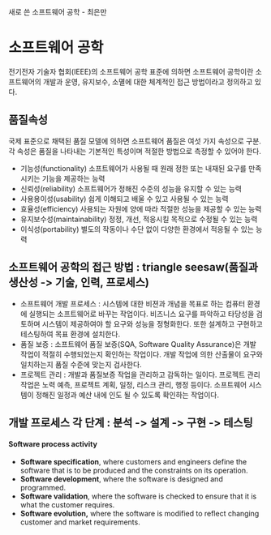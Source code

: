 새로 쓴 소프트웨어 공학 - 최은만

# 소프트웨어 공학

전기전자 기술자 협회(IEEE)의 소프트웨어 공학 표준에 의하면 소프트웨어 공학이란 소프트웨어의 개발과 운영, 유지보수, 소멸에 대한 체계적인 접근 방법이라고 정의하고 있다.

 

##  품질속성

국제 표준으로 채택된 품질 모델에 의하면 소프트웨어 품질은 여섯 가지 속성으로 구분. 각 속성은 품질을 나타내는 기본적인 특성이며 적절한 방법으로 측정할 수 있어야 한다.

- 기능성(functionality) 소프트웨어가 사용될 때 원래 정한 또는 내재된 요구를 만족시키는 기능을 제공하는 능력
- 신뢰성(reliability)     소프트웨어가 정해진 수준의 성능을 유지할 수 있는 능력
- 사용용이성(usability)     쉽게 이해되고 배울 수 있고 사용될 수 있는 능력
- 효율성(efficiency) 사용되는 자원에 양에 따라 적절한 성능을 제공할 수 있는 능력
- 유지보수성(maintainability)     정정, 개선, 적응시킬 목적으로 수정될 수 있는 능력
- 이식성(portability)     별도의 작동이나 수단 없이 다양한 환경에서 적응될 수 있는 능력

 

##  소프트웨어 공학의 접근 방법 : triangle seesaw(품질과 생산성 -> 기술, 인력, 프로세스)

- 소프트웨어 개발 프로세스 : 시스템에 대한 비젼과 개념을 목표로 하는 컴퓨터 환경에 실행되는 소프트웨어로 바꾸는 작업이다. 비즈니스 요구를 파악하고 타당성을 검토하며 시스템이 제공하여야 할 요구와 성능을 정형화한다. 또한 설계하고 구현하고 테스팅하여 목표 환경에 설치한다.
- 품질 보증 : 소프트웨어 품질 보증(SQA, Software Quality Assurance)은 개발 작업이 적절히 수행되었는지 확인하는 작업이다. 개발 작업에 의한 산출물이 요구와 일치하는지 품질 수준에 맞는지 검사한다.
- 프로젝트 관리 : 개발과 품질보증 작업을 관리하고 감독하는 일이다. 프로젝트 관리 작업은 노력 예측, 프로젝트 계획, 일정, 리스크 관리, 행정 등이다. 소프트웨어 시스템이 정해진 일정과 예산 내에 인도 될 수 있도록 확인하는 작업이다.

##  개발 프로세스 각 단계 : 분석 -> 설계 -> 구현 -> 테스팅

#### Software process activity

-  **Software specification**, where customers and     engineers define the software that is to be produced and the constraints on its     operation.
- **Software     development**, where the software is designed and programmed.
- **Software     validation**, where the software is checked to ensure that it is what the customer     requires.
- **Software     evolution,** where the software is modified to reflect changing customer and     market requirements.
